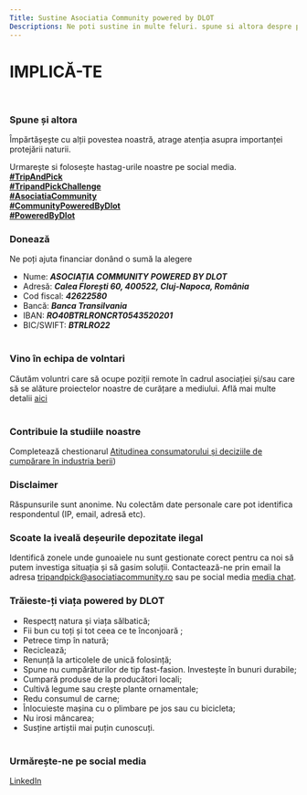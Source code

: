 ```yaml
---
Title: Sustine Asociatia Community powered by DLOT
Descriptions: Ne poti sustine in multe feluri. spune si altora despre proiectele noastre, urmareste-ne pe social media, doneaza, participa la actiunle noastre, expune locuri in care deseurile sunt depozitate ilegal sau raspunde la chestionarele noastre de cercetare. 
---
```


# IMPLICĂ-TE <br></br>

### Spune și altora

Împărtășește cu alții povestea noastră, atrage atenția asupra importanței protejării naturii.

Urmarește si folosește hastag-urile noastre pe social media.  
[**#TripAndPick**](https://www.instagram.com/explore/tags/tripandpick/?hl=en)  
[**#TripandPickChallenge**](https://www.instagram.com/explore/tags/tripandpickchallenge/?hl=en)  
[**#AsociatiaCommunity**](https://www.instagram.com/explore/tags/asociatiacommunity/?hl=en)  
[**#CommunityPoweredByDlot**](https://www.instagram.com/explore/tags/communitypoweredbydlot/?hl=en)  
[**#PoweredByDlot**](https://www.instagram.com/explore/tags/poweredbydlot/?hl=en)  

### Donează

Ne poți ajuta financiar donând o sumă la alegere  
* Nume: ***ASOCIAȚIA COMMUNITY POWERED BY DLOT***
* Adresă: ***Calea Florești 60, 400522, Cluj-Napoca, România***
* Cod fiscal: ***42622580***
* Bancă: ***Banca Transilvania***
* IBAN: ***RO40BTRLRONCRT0543520201***
* BIC/SWIFT: ***BTRLRO22***
<br></br>

### Vino în echipa de volntari

Căutăm voluntri care să ocupe poziții remote în cadrul asociației și/sau care să se alăture proiectelor noastre de curățare a mediului. Află mai multe detalii [aici](https://asociatiacommunity.ro/ro/joinourteam)
<br></br>

### Contribuie  la studiile noastre

Completează chestionarul [Atitudinea consumatorului și deciziile de cumpărare în industria berii](https://docs.google.com/forms/d/e/1FAIpQLScvUQDZPiALtKtzw9OITf2Wce78LhZYuzOYWR7KhFFDHnTvWg/viewform))

### Disclaimer
Răspunsurile sunt anonime. Nu colectăm date personale care pot identifica respondentul (IP, email, adresă etc).

### Scoate la iveală deșeurile depozitate ilegal

Identifică zonele unde gunoaiele nu sunt gestionate corect pentru ca noi să putem investiga situația și să gasim soluții. Contactează-ne prin email la adresa [tripandpick@asociatiacommunity.ro](mailto:tripandpick@asociatiacommunity.ro) sau pe social media [media chat](http://m.me/poweredbydlot).

### Trăieste-ți viața powered by DLOT

* Respectț natura și viața sălbatică;  
* Fii bun cu toți și tot ceea ce te înconjoară ;  
* Petrece timp în natură;  
* Reciclează;  
* Renunță la articolele de unică folosință;  
* Spune nu cumpărăturilor de tip fast-fasion. Investește în bunuri durabile;  
* Cumpară produse de la producători locali;  
* Cultivă legume sau crește plante ornamentale;  
* Redu consumul de carne;  
* Înlocuieste mașina cu o plimbare pe jos sau cu bicicleta;  
* Nu irosi mâncarea;  
* Susține artiștii mai puțin cunoscuți.
<br></br>

### Urmărește-ne pe social media
[comment]: # (social media icons linked to our profile)

[LinkedIn](https://www.linkedin.com/showcase/community-powered-by-dlot)
